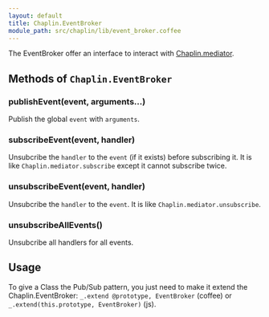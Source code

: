 ```yaml
---
layout: default
title: Chaplin.EventBroker
module_path: src/chaplin/lib/event_broker.coffee
---
```


The EventBroker offer an interface to interact with [Chaplin.mediator](./chaplin.mediator.html).

## Methods of `Chaplin.EventBroker`

### publishEvent(event, arguments...)
Publish the global `event` with `arguments`.

### subscribeEvent(event, handler)
Unsubcribe the `handler` to the `event` (if it exists) before subscribing it. It is like `Chaplin.mediator.subscribe` except it cannot subscribe twice.

### unsubscribeEvent(event, handler)
Unsubcribe the `handler` to the `event`. It is like `Chaplin.mediator.unsubscribe`.

### unsubscribeAllEvents()
Unsubcribe all handlers for all events.

## Usage

To give a Class the Pub/Sub pattern, you just need to make it extend the Chaplin.EventBroker: `_.extend @prototype, EventBroker` (coffee) or `_.extend(this.prototype, EventBroker)` (js).
